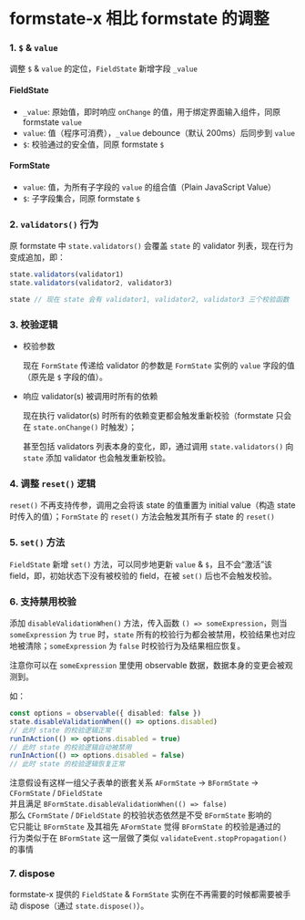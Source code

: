 # formstate-x 相比 formstate 的调整

### 1. `$` & `value`

调整 `$` & `value` 的定位，`FieldState` 新增字段 `_value`

#### FieldState

* `_value`: 原始值，即时响应 `onChange` 的值，用于绑定界面输入组件，同原 formstate `value`
* `value`: 值（程序可消费），`_value` debounce（默认 200ms）后同步到 `value`
* `$`: 校验通过的安全值，同原 formstate `$`

#### FormState

* `value`: 值，为所有子字段的 `value` 的组合值（Plain JavaScript Value）
* `$`: 子字段集合，同原 formstate `$`

### 2. `validators()` 行为

原 formstate 中 `state.validators()` 会覆盖 `state` 的 validator 列表，现在行为变成追加，即：

```ts
state.validators(validator1)
state.validators(validator2, validator3)

state // 现在 state 会有 validator1, validator2, validator3 三个校验函数
```

### 3. 校验逻辑

* 校验参数

    现在 `FormState` 传递给 validator 的参数是 `FormState` 实例的 `value` 字段的值（原先是 `$` 字段的值）。

* 响应 validator(s) 被调用时所有的依赖

    现在执行 validator(s) 时所有的依赖变更都会触发重新校验（formstate 只会在 `state.onChange()` 时触发）；

    甚至包括 validators 列表本身的变化，即，通过调用 `state.validators()` 向 `state` 添加 validator 也会触发重新校验。

### 4. 调整 `reset()` 逻辑

`reset()` 不再支持传参，调用之会将该 state 的值重置为 initial value（构造 state 时传入的值）；`FormState` 的 `reset()` 方法会触发其所有子 state 的 `reset()`

### 5. `set()` 方法

`FieldState` 新增 `set()` 方法，可以同步地更新 `value` & `$`，且不会“激活”该 field，即，初始状态下没有被校验的 field，在被 `set()` 后也不会触发校验。

### 6. 支持禁用校验

添加 `disableValidationWhen()` 方法，传入函数 `() => someExpression`，则当 `someExpression` 为 `true` 时，`state` 所有的校验行为都会被禁用，校验结果也对应地被清除；`someExpression` 为 `false` 时校验行为及结果相应恢复。

注意你可以在 `someExpression` 里使用 observable 数据，数据本身的变更会被观测到。

如：

```ts
const options = observable({ disabled: false })
state.disableValidationWhen(() => options.disabled)
// 此时 state 的校验逻辑正常
runInAction(() => options.disabled = true)
// 此时 state 的校验逻辑自动被禁用
runInAction(() => options.disabled = false)
// 此时 state 的校验逻辑恢复正常
```

注意假设有这样一组父子表单的嵌套关系 `AFormState` -> `BFormState` -> `CFormState` / `DFieldState`  
并且满足 `BFormState.disableValidationWhen(() => false)`  
那么 `CFormState` / `DFieldState` 的校验状态依然是不受 `BFormState` 影响的  
它只能让 `BFormState` 及其祖先 `AFormState` 觉得 `BFormState` 的校验是通过的  
行为类似于在 `BFormState` 这一层做了类似 `validateEvent.stopPropagation()` 的事情  

### 7. dispose

formstate-x 提供的 `FieldState` & `FormState` 实例在不再需要的时候都需要被手动 dispose（通过 `state.dispose()`）。
